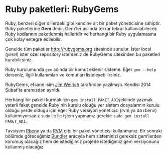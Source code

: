 # Ruby paketleri: RubyGems

Ruby, benzeri diğer dillerdeki gibi kendine ait bir paket yöneticisine sahiptir. Ruby paketlerine **Gem** denir. Gem'ler aslında tekrar tekrar kullanılabilecek Ruby kodlarının paketlenmiş halleridir ve herhangi bir Ruby uygulamasına çok kolay entegre edilebilir.

Genelde tüm paketler http://rubygems.org sitesinde sunulur. İster local (*yerel*) ister özel repository isterseniz de RubyGems sitesinden bu paketleri kurabilirsiniz.

Ruby kurulumunda `gem` adında bir komut eklenir sisteme. Eğer `gem --help` derseniz, ilgili kullanımları ve komutları listeleyebilirsiniz.

RubyGems, efsane isim [Jim Weirich](http://en.wikipedia.org/wiki/Jim_Weirich) tarafından yazılmıştı. Kendisi 2014 Şubat'ta aramızdan ayrıldı.

Herhangi bir paketi kurmak için `gem install PAKET_ADI`şeklinde yazmak yeterli fakat genelde Ruby'nin kurulu olduğu yer sistem dosyalarının kurulu olduğu yerde olduğu için eğer Ruby versiyon yöneticisi (rvm ya da rbenv) kullanmıyorsanız `sudo` ile ile işlem yapmanız gerekir: `sudo gem install PAKET_ADI`.

Tavsiyem [Rbenv](https://github.com/sstephenson/rbenv) ya da [RVM](https://rvm.io/) gibi bir paket yöneticisi kullanmanız. Bir sonraki bölümde göreceğimiz [Bundler](http://bundler.io/) aracıyla hem sisteminizi gereksiz gem'lerden korumuş olacağız hem de istediğimiz projede istediğimiz gem versiyonunu kullanmış olacağız. 